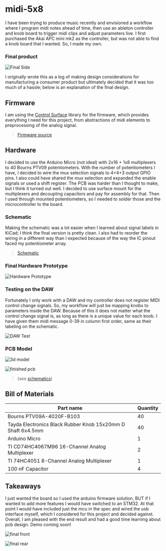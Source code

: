 # midi-5x8

I have been trying to produce music recently and envisioned a workflow 
where I program midi notes ahead of time, then use an ableton controller 
and knob board to trigger midi clips and adjust parameters live.  I first 
purchased the Akai APC mini mk2 as the controller, but was not able to 
find a knob board that I wanted.  So, I made my own.

### Final product

![Final Side](images/final_side.jpg)

I originally wrote this as a log of making design considerations for 
manufacturing a consumer product but ultimately decided that it was too 
much of a hassle; below is an explanation of the final design.

## Firmware

I am using the [Control Surface](https://github.com/tttapa/Control-Surface) 
library for the firmware, which provides everything I need for this project, 
from abstractions of midi elements to preprocessing of the analog signal.

> [Firmware source](src/firmware.ino)

## Hardware

I decided to use the Arduino Micro (not ideal) with 2x16 + 1x8 multiplexers 
to 40 Bourns PTV09 potentiometers.  With the number of potentiometers I have, 
I decided to wire the mux selection signals to 4+4+3 output GPIO pins.  I also 
could have shared the mux selection and expanded the enable signals or used a shift 
register.  The PCB was harder than I thought to make, but I think it turned out 
well.  I decided to use surface mount for the multiplexers and decoupling 
capacitors and pay for assembly for that.  Then I used through mounted potentiometers, 
so I needed to solder those and the microcontroller to the board.

### Schematic

Making the schematic was a lot easier when I learned about signal labels in KiCad; 
I think the final version is pretty clean.  I also had to reorder the wiring in a 
different way than I expected because of the way the IC pinout faced my potentiometer 
array.

> [Schematic](schematic/schematic.pdf)

### Final Hardware Prototype

![Hardware Prototype](images/hardware_prototype.jpg)

### Testing on the DAW

Fortunately I only work with a DAW and my controller does not register MIDI 
control change signals.  So, my workflow will just be mapping knobs to parameters 
inside the DAW.  Because of this it does not matter what the control change signal is, 
as long as there is a unique value for each knob.  I have given them midi message 0-39 in 
column first order, same as their labeling on the schematic.

![DAW Test](images/midi-test.png)

### PCB Model

![3d model](images/pcb-3d.png)

![finished pcb](images/pcb_front.jpg)

> (see [schematics](schematic))

## Bill of Materials

| Part name                                                     | Quantity  |
|---------------------------------------------------------------|-----------|
| Bourns PTV09A-4020F-B103                                      | 40        |
| Tayda Electronics Black Rubber Knob 15x20mm D Shaft 6x4.5mm   | 40        |
| Arduino Micro                                                 | 1         |
| TI CD74HC4067M96 16-Channel Analog Multiplexer                | 2         |
| TI 74HC4051 8-Channel Analog Multiplexer                      | 1         |
| 100 nF Capacitor                                              | 4         |

## Takeaways

I just wanted the board so I used the arduino firmware solution, BUT if I wanted 
to add more features I would have switched to an STM32.  At that point I would have 
included just the mcu in the spec and wired the usb interface myself, which I 
considered for this project and decided against.  Overall, I am pleased with the 
end result and had a good time learning about pcb design.  Demo coming soon!

![final front](images/final_front.jpg)

![final rear](images/final_rear.jpg)
